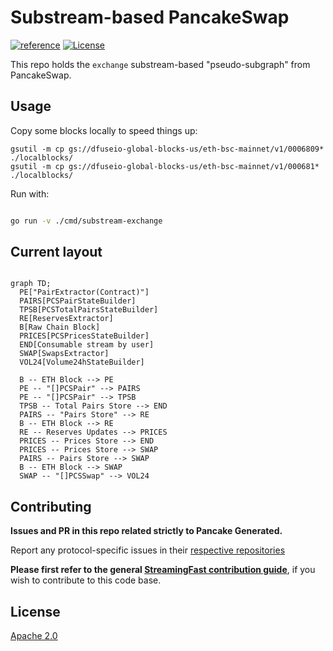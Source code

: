 # Substream-based PancakeSwap
[![reference](https://img.shields.io/badge/godoc-reference-5272B4.svg?style=flat-square)](https://pkg.go.dev/github.com/streamingfast/substream-pancakeswap)
[![License](https://img.shields.io/badge/License-Apache%202.0-blue.svg)](https://opensource.org/licenses/Apache-2.0)

This repo holds the `exchange` substream-based "pseudo-subgraph" from PancakeSwap.


## Usage

Copy some blocks locally to speed things up:

```
gsutil -m cp gs://dfuseio-global-blocks-us/eth-bsc-mainnet/v1/0006809* ./localblocks/
gsutil -m cp gs://dfuseio-global-blocks-us/eth-bsc-mainnet/v1/000681* ./localblocks/
```

Run with:

```bash

go run -v ./cmd/substream-exchange
```


## Current layout

```mermaid

graph TD;
  PE["PairExtractor(Contract)"]
  PAIRS[PCSPairStateBuilder]
  TPSB[PCSTotalPairsStateBuilder] 
  RE[ReservesExtractor]
  B[Raw Chain Block]
  PRICES[PCSPricesStateBuilder]
  END[Consumable stream by user]
  SWAP[SwapsExtractor]
  VOL24[Volume24hStateBuilder]
  
  B -- ETH Block --> PE
  PE -- "[]PCSPair" --> PAIRS
  PE -- "[]PCSPair" --> TPSB 
  TPSB -- Total Pairs Store --> END
  PAIRS -- "Pairs Store" --> RE
  B -- ETH Block --> RE
  RE -- Reserves Updates --> PRICES
  PRICES -- Prices Store --> END
  PRICES -- Prices Store --> SWAP
  PAIRS -- Pairs Store --> SWAP
  B -- ETH Block --> SWAP
  SWAP -- "[]PCSSwap" --> VOL24
```


## Contributing

**Issues and PR in this repo related strictly to Pancake Generated.**

Report any protocol-specific issues in their
[respective repositories](https://github.com/streamingfast/streamingfast#protocols)

**Please first refer to the general
[StreamingFast contribution guide](https://github.com/streamingfast/streamingfast/blob/master/CONTRIBUTING.md)**,
if you wish to contribute to this code base.

## License

[Apache 2.0](LICENSE)
